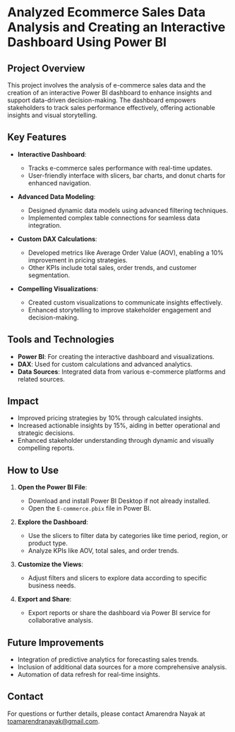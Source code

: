 # Analyzed Ecommerce Sales Data Analysis and Creating an Interactive Dashboard Using Power BI 

## Project Overview

This project involves the analysis of e-commerce sales data and the creation of an interactive Power BI dashboard to enhance insights and support data-driven decision-making. The dashboard empowers stakeholders to track sales performance effectively, offering actionable insights and visual storytelling.

## Key Features

- **Interactive Dashboard**:
  - Tracks e-commerce sales performance with real-time updates.
  - User-friendly interface with slicers, bar charts, and donut charts for enhanced navigation.

- **Advanced Data Modeling**:
  - Designed dynamic data models using advanced filtering techniques.
  - Implemented complex table connections for seamless data integration.

- **Custom DAX Calculations**:
  - Developed metrics like Average Order Value (AOV), enabling a 10% improvement in pricing strategies.
  - Other KPIs include total sales, order trends, and customer segmentation.

- **Compelling Visualizations**:
  - Created custom visualizations to communicate insights effectively.
  - Enhanced storytelling to improve stakeholder engagement and decision-making.

## Tools and Technologies

- **Power BI**: For creating the interactive dashboard and visualizations.
- **DAX**: Used for custom calculations and advanced analytics.
- **Data Sources**: Integrated data from various e-commerce platforms and related sources.

## Impact

- Improved pricing strategies by 10% through calculated insights.
- Increased actionable insights by 15%, aiding in better operational and strategic decisions.
- Enhanced stakeholder understanding through dynamic and visually compelling reports.

## How to Use

1. **Open the Power BI File**:
   - Download and install Power BI Desktop if not already installed.
   - Open the `E-commerce.pbix` file in Power BI.

2. **Explore the Dashboard**:
   - Use the slicers to filter data by categories like time period, region, or product type.
   - Analyze KPIs like AOV, total sales, and order trends.

3. **Customize the Views**:
   - Adjust filters and slicers to explore data according to specific business needs.

4. **Export and Share**:
   - Export reports or share the dashboard via Power BI service for collaborative analysis.

## Future Improvements

- Integration of predictive analytics for forecasting sales trends.
- Inclusion of additional data sources for a more comprehensive analysis.
- Automation of data refresh for real-time insights.

## Contact

For questions or further details, please contact Amarendra Nayak at toamarendranayak@gmail.com.
